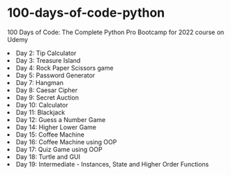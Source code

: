 # 100-days-of-code-python
100 Days of Code: The Complete Python Pro Bootcamp for 2022 course on Udemy

<li>Day 2: Tip Calculator</li>
<li>Day 3: Treasure Island</li>
<li>Day 4: Rock Paper Scissors game</li>
<li>Day 5: Password Generator</li>
<li>Day 7: Hangman</li>
<li>Day 8: Caesar Cipher</li>
<li>Day 9: Secret Auction</li>
<li>Day 10: Calculator</li>
<li>Day 11: Blackjack</li>
<li>Day 12: Guess a Number Game</li>
<li>Day 14: Higher Lower Game</li>
<li>Day 15: Coffee Machine</li>
<li>Day 16: Coffee Machine using OOP</li>
<li>Day 17: Quiz Game using OOP</li>
<li>Day 18: Turtle and GUI</li>
<li>Day 19: Intermediate - Instances, State and Higher Order Functions</li>